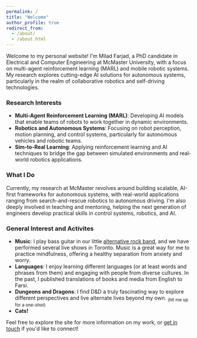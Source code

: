 ```yaml
---
permalink: /
title: "Welcome"
author_profile: true
redirect_from: 
  - /about/
  - /about.html
---
```


Welcome to my personal website! I'm Milad Farjad, a PhD candidate in Electrical and Computer Engineering at McMaster University, with a focus on multi-agent reinforcement learning (MARL) and mobile robotic systems. My research explores cutting-edge AI solutions for autonomous systems, particularly in the realm of collaborative robotics and self-driving technologies.


### Research Interests
- **Multi-Agent Reinforcement Learning (MARL)**: Developing AI models that enable teams of robots to work together in dynamic environments.
- **Robotics and Autonomous Systems**: Focusing on robot perception, motion planning, and control systems, particularly for autonomous vehicles and robotic teams.
- **Sim-to-Real Learning**: Applying reinforcement learning and AI techniques to bridge the gap between simulated environments and real-world robotics applications.

### What I Do
Currently, my research at McMaster revolves around building scalable, AI-first frameworks for autonomous systems, with real-world applications ranging from search-and-rescue robotics to autonomous driving. I'm also deeply involved in teaching and mentoring, helping the next generation of engineers develop practical skills in control systems, robotics, and AI.

### General Interest and Activites
- **Music**: I play bass guitar in our little [alternative rock band](https://youtube.com/@1297_), and we have performed several live shows in Toronto. Music is a great way for me to practice mindfulness, offering a healthy separation from anxiety and worry.
- **Languages**: I enjoy learning different languages (or at least words and phrases from them) and engaging with people from diverse cultures. In the past, I published translations of books and media from English to Farsi.
- **Dungeons and Dragons**: I find D&D a truly fascinating way to explore different perspectives and live alternate lives beyond my own. <sub>(hit me up for a one-shot)</sub>
- **Cats!**

Feel free to explore the site for more information on my work, or [get in touch](mailto:mfarjadnasab@gmail.com) if you'd like to connect!


